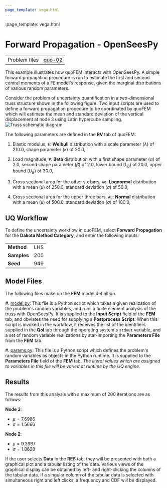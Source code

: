 ```yaml
---
page_template: vega.html
...
```

:page_template: vega.html



# Forward Propagation - OpenSeesPy

|  |  |
|----------|------|
| Problem files | [quo-02](https://github.com/claudioperez/SimCenterDocumentation/tree/examples/docs/common/user_manual/examples/desktop/quoFEM/src/quo-02) |

This example illustrates how quoFEM interacts with OpenSeesPy. A simple forward propagation procedure is run to estimate the first and second central moments of a FE model's response, given the marginal distributions of various random parameters.

Consider the problem of uncertainty quantification in a two-dimensional truss structure shown in the following figure. Two input scripts are used to define a forward propagation procedure to be coordinated by quoFEM which will estimate the mean and standard deviation of the vertical displacement at node 3 using Latin hypercube sampling.
![Truss schematic diagram](truss/truss.png)



The following parameters are defined in the **RV** tab of quoFEM:



1. Elastic modulus, `E`: **Weibull** distribution with a  scale parameter $(\lambda)$ of $210.0$,  shape parameter $(k)$ of $20.0$, 

1. Load magnitude, `P`: **Beta** distribution with a  first shape parameter $(\alpha)$ of $2.0$,  second shape parameter $(\beta)$ of $2.0$,  lower bound $(L_B)$ of $20.0$,  upper bound $(U_B)$ of $30.0$, 

1. Cross sectional area for the other six bars, `Ao`: **Lognormal** distribution with a  mean $(\mu)$ of $250.0$,  standard deviation $(\sigma)$ of $50.0$, 

1. Cross sectional area for the upper three bars, `Au`: **Normal** distribution with a  mean $(\mu)$ of $500.0$,  standard deviation $(\sigma)$ of $100.0$, 




## UQ Workflow


To define the uncertainty workflow in quoFEM, select **Forward Propagation** for the **Dakota Method Category**, and enter the following inputs:



|   |   |
|---|---|
| **Method** | LHS |
| **Samples** | 200 |
| **Seed** | 949 |



## Model Files


The following files make up the **FEM** model definition.


#. [model.py](https://raw.githubusercontent.com/claudioperez/SimCenterExamples/master/static/truss/model.py): This file is a Python script which takes a given realization of the problem's random variables, and runs a finite element analysis of the truss with OpenSeesPy. It is supplied to the **Input Script** field of the **FEM** tab, and obviates the need for supplying a **Postprocess Script**. When this script is invoked in the workflow, it receives the list of the identifiers supplied in the **QoI** tab through the operating system's `stdout` variable, and a set of random variable realizations by star-importing the **Parameters File** from the **FEM** tab.

#. [params.py](https://raw.githubusercontent.com/claudioperez/SimCenterExamples/master/static/truss/params.py): This file is a Python script which defines the problem's random variables as objects in the Python runtime. It is supplied to the **Parameters File** field of the **FEM** tab. *The literal values which are assigned to variables in this file will be varied at runtime by the UQ engine.*



<!-- <div class="admonition warning">Do not place the files in your root, downloads, or desktop folder as when the application runs it will copy the contents on the directories and subdirectories containing these files multiple times. If you are like us, your root, Downloads or Documents folders contains and awful lot of files and when the backend workflow runs you will slowly find you will run out of disk space!</div> -->

## Results

The results from this analysis with a maximum of $200$ iterations are as follows: 

**Node 3**:

- $\mu = 7.6986$
- $\sigma = 1.5666$

**Node 2**:

- $\mu = 9.3967$
- $\sigma = 1.8628$

If the user selects **Data** in the **RES** tab, they will be presented with both a graphical plot and a tabular listing of the data. Various views of the graphical display can be obtained by left- and right-clicking the columns of the tabular data. If a singular column of the tabular data is selected with simultaneous right and left clicks, a frequency and CDF will be displayed.


<div id="vis"></div>
<script>
    // Assign the specification to a local variable vlSpec.
    var vlSpec = {
    $schema: 'https://vega.github.io/schema/vega-lite/v4.json',
    data: {
        values: [
        {a: 'C', b: 2},
        {a: 'C', b: 7},
        {a: 'C', b: 4},
        {a: 'D', b: 1},
        {a: 'D', b: 2},
        {a: 'D', b: 6},
        {a: 'E', b: 8},
        {a: 'E', b: 4},
        {a: 'E', b: 7}
        ]
    },
    mark: 'bar',
    encoding: {
        y: {field: 'a', type: 'nominal'},
        x: {
        aggregate: 'average',
        field: 'b',
        type: 'quantitative',
        axis: {
            title: 'Average of b'
        }
        }
    }
    };

    // Embed the visualization in the container with id `vis`
    vegaEmbed('#vis', vlSpec);
</script>
